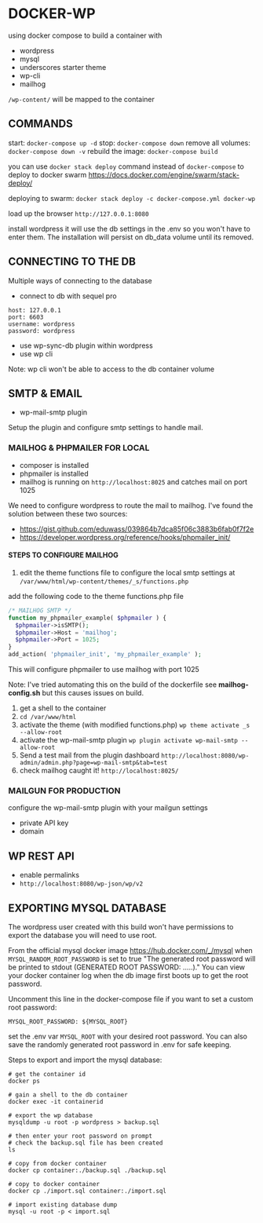 # DOCKER-WP

using docker compose to build a container with

* wordpress
* mysql
* underscores starter theme
* wp-cli
* mailhog

`/wp-content/` will be mapped to the container

## COMMANDS

start: `docker-compose up -d`
stop: `docker-compose down`
remove all volumes: `docker-compose down -v`
rebuild the image: `docker-compose build`

you can use `docker stack deploy` command instead of `docker-compose` to deploy to docker swarm <https://docs.docker.com/engine/swarm/stack-deploy/>

deploying to swarm: `docker stack deploy -c docker-compose.yml docker-wp`

load up the browser `http://127.0.0.1:8080`

install wordpress it will use the db settings in the .env so you won't have to enter them. The installation will persist on db_data volume until its removed.

## CONNECTING TO THE DB

Multiple ways of connecting to the database

* connect to db with sequel pro

```config
host: 127.0.0.1
port: 6603
username: wordpress
password: wordpress
```

* use wp-sync-db plugin within wordpress
* use wp cli

Note: wp cli won't be able to access to the db container volume

## SMTP & EMAIL

* wp-mail-smtp plugin

Setup the plugin and configure smtp settings to handle mail.

### MAILHOG & PHPMAILER FOR LOCAL

* composer is installed
* phpmailer is installed
* mailhog is running on `http://localhost:8025` and catches mail on port 1025

We need to configure wordpress to route the mail to mailhog. I've found the solution between these two sources:

* https://gist.github.com/eduwass/039864b7dca85f06c3883b6fab0f7f2e
* https://developer.wordpress.org/reference/hooks/phpmailer_init/
  
#### STEPS TO CONFIGURE MAILHOG

1. edit the theme functions file to configure the local smtp settings at `/var/www/html/wp-content/themes/_s/functions.php`

add the following code to the theme functions.php file

```php
/* MAILHOG SMTP */
function my_phpmailer_example( $phpmailer ) {
  $phpmailer->isSMTP();     
  $phpmailer->Host = 'mailhog';
  $phpmailer->Port = 1025;
}
add_action( 'phpmailer_init', 'my_phpmailer_example' );
```

This will configure phpmailer to use mailhog with port 1025

Note: I've tried automating this on the build of the dockerfile see **mailhog-config.sh** but this causes issues on build.

1. get a shell to the container
1. `cd /var/www/html`
1. activate the theme (with modified functions.php) `wp theme activate _s --allow-root`
1. activate the wp-mail-smtp plugin  `wp plugin activate wp-mail-smtp --allow-root`
1. Send a test mail from the plugin dashboard `http://localhost:8080/wp-admin/admin.php?page=wp-mail-smtp&tab=test`
1. check mailhog caught it! `http://localhost:8025/`

### MAILGUN FOR PRODUCTION

configure the wp-mail-smtp plugin with your mailgun settings

* private API key
* domain

## WP REST API

* enable permalinks
* `http://localhost:8080/wp-json/wp/v2`


## EXPORTING MYSQL DATABASE

The wordpress user created with this build won't have permissions to export the database you will need to use root.

From the official mysql docker image https://hub.docker.com/_/mysql when `MYSQL_RANDOM_ROOT_PASSWORD` is set to true "The generated root password will be printed to stdout (GENERATED ROOT PASSWORD: .....)." You can view your docker container log when the db image first boots up to get the root password.

Uncomment this line in the docker-compose file if you want to set a custom root password:
```
MYSQL_ROOT_PASSWORD: ${MYSQL_ROOT}
```
set the .env var `MYSQL_ROOT` with your desired root password. You can also save the randomly generated root password in .env for safe keeping.

Steps to export and import the mysql database:
```
# get the container id
docker ps

# gain a shell to the db container
docker exec -it containerid

# export the wp database
mysqldump -u root -p wordpress > backup.sql

# then enter your root password on prompt
# check the backup.sql file has been created
ls

# copy from docker container
docker cp container:./backup.sql ./backup.sql 

# copy to docker container
docker cp ./import.sql container:./import.sql

# import existing database dump
mysql -u root -p < import.sql
```
